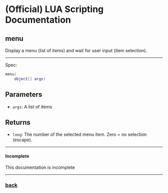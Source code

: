 
# (Official) LUA Scripting Documentation

## menu

Display a menu (list of items) and wait for user input (item selection).

___

Spec:

```lua
menu(
	object[] args)
```

## Parameters

- `args`: A list of items

## Returns

- `long`: The number of the selected menu item. Zero = no selection (escape).

___

#### Incomplete

This documentation is incomplete

___

### [back](../other)
